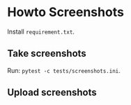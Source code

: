 <!--
SPDX-FileCopyrightText: 2024-present Tobias Kunze
SPDX-License-Identifier: AGPL-3.0-only WITH LicenseRef-Pretalx-AGPL-3.0-Terms
-->

Howto Screenshots
=================

Install `requirement.txt`.


Take screenshots
----------------

Run: ``pytest -c tests/screenshots.ini``.

Upload screenshots
------------------
